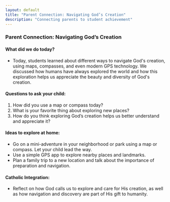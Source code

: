```yaml
---
layout: default
title: "Parent Connection: Navigating God’s Creation"
description: "Connecting parents to student achievement"
---
```

### Parent Connection: Navigating God’s Creation

#### What did we do today?
- Today, students learned about different ways to navigate God's creation, using maps, compasses, and even modern GPS technology. We discussed how humans have always explored the world and how this exploration helps us appreciate the beauty and diversity of God's creation.

#### Questions to ask your child:
1. How did you use a map or compass today? 
2. What is your favorite thing about exploring new places?
3. How do you think exploring God’s creation helps us better understand and appreciate it?

#### Ideas to explore at home:
- Go on a mini-adventure in your neighborhood or park using a map or compass. Let your child lead the way.
- Use a simple GPS app to explore nearby places and landmarks.
- Plan a family trip to a new location and talk about the importance of preparation and navigation.

#### Catholic Integration:
- Reflect on how God calls us to explore and care for His creation, as well as how navigation and discovery are part of His gift to humanity.
